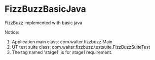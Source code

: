 # FizzBuzzBasicJava
FizzBuzz implemented with basic java 

Notice:
1. Application main class: com.walter.fizzbuzz.Main
2. UT test suite class: com.walter.fizzbuzz.testsuite.FizzBuzzSuiteTest
3. The tag named 'stage1' is for stage1 requirement.